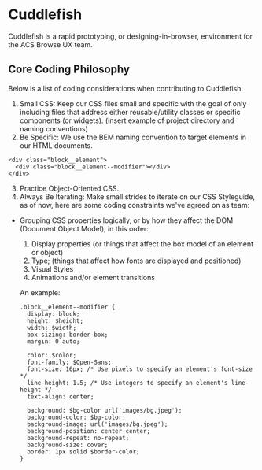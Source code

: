 # Cuddlefish
Cuddlefish is a rapid prototyping, or designing-in-browser, environment for the ACS Browse UX team.

## Core Coding Philosophy

Below is a list of coding considerations when contributing to Cuddlefish.

1. Small CSS: Keep our CSS files small and specific with the goal of only including files that address either reusable/utility classes or specific components (or widgets).
(insert example of project directory and naming conventions)
2. Be Specific: We use the BEM naming convention to target elements in our HTML documents.
  ```
  <div class="block__element">
    <div class="block__element--modifier"></div>
  </div>
  ```
3. Practice Object-Oriented CSS.
4. Always Be Iterating: Make small strides to iterate on our CSS Styleguide, as of now, here are some coding constraints we've agreed on as team:
  + Grouping CSS properties logically, or by how they affect the DOM (Document Object Model), in this order: 
    1. Display properties (or things that affect the box model of an element or object)
    2. Type; (things that affect how fonts are displayed and positioned)
    3. Visual Styles
    4. Animations and/or element transitions
    
    An example: 
    ```
    .block__element--modifier {
      display: block;
      height: $height; 
      width: $width;
      box-sizing: border-box;
      margin: 0 auto;
      
      color: $color;
      font-family: $Open-Sans;
      font-size: 16px; /* Use pixels to specify an element's font-size */
      line-height: 1.5; /* Use integers to specify an element's line-height */
      text-align: center;
      
      background: $bg-color url('images/bg.jpeg');
      background-color: $bg-color;
      background-image: url('images/bg.jpeg');
      background-position: center center;
      background-repeat: no-repeat;
      background-size: cover;
      border: 1px solid $border-color;
    }
    ```
